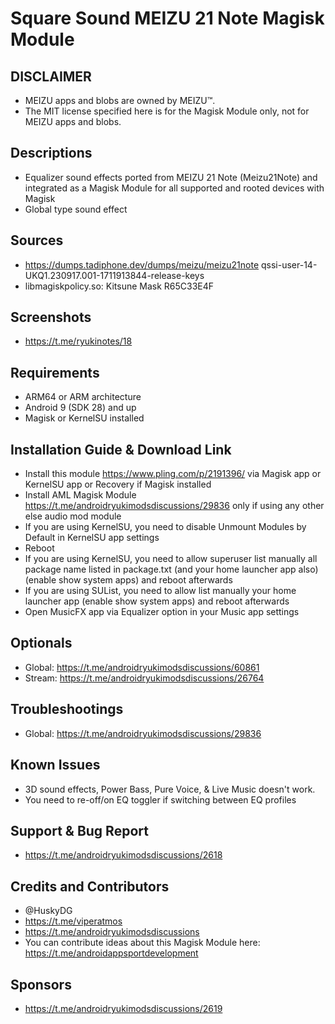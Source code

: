 # Square Sound MEIZU 21 Note Magisk Module

## DISCLAIMER
- MEIZU apps and blobs are owned by MEIZU™.
- The MIT license specified here is for the Magisk Module only, not for MEIZU apps and blobs.

## Descriptions
- Equalizer sound effects ported from MEIZU 21 Note (Meizu21Note) and integrated as a Magisk Module for all supported and rooted devices with Magisk
- Global type sound effect

## Sources
- https://dumps.tadiphone.dev/dumps/meizu/meizu21note qssi-user-14-UKQ1.230917.001-1711913844-release-keys
- libmagiskpolicy.so: Kitsune Mask R65C33E4F

## Screenshots
- https://t.me/ryukinotes/18

## Requirements
- ARM64 or ARM architecture
- Android 9 (SDK 28) and up
- Magisk or KernelSU installed

## Installation Guide & Download Link
- Install this module https://www.pling.com/p/2191396/ via Magisk app or KernelSU app or Recovery if Magisk installed
- Install AML Magisk Module https://t.me/androidryukimodsdiscussions/29836 only if using any other else audio mod module
- If you are using KernelSU, you need to disable Unmount Modules by Default in KernelSU app settings
- Reboot
- If you are using KernelSU, you need to allow superuser list manually all package name listed in package.txt (and your home launcher app also) (enable show system apps) and reboot afterwards
- If you are using SUList, you need to allow list manually your home launcher app (enable show system apps) and reboot afterwards
- Open MusicFX app via Equalizer option in your Music app settings

## Optionals
- Global: https://t.me/androidryukimodsdiscussions/60861
- Stream: https://t.me/androidryukimodsdiscussions/26764

## Troubleshootings
- Global: https://t.me/androidryukimodsdiscussions/29836

## Known Issues
- 3D sound effects, Power Bass, Pure Voice, & Live Music doesn't work.
- You need to re-off/on EQ toggler if switching between EQ profiles

## Support & Bug Report
- https://t.me/androidryukimodsdiscussions/2618

## Credits and Contributors
- @HuskyDG
- https://t.me/viperatmos
- https://t.me/androidryukimodsdiscussions
- You can contribute ideas about this Magisk Module here: https://t.me/androidappsportdevelopment

## Sponsors
- https://t.me/androidryukimodsdiscussions/2619


